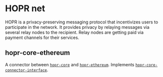 # HOPR net

HOPR is a privacy-preserving messaging protocol that incentivizes users to participate in the network. It provides privacy by relaying messages via several relay nodes to the recipient. Relay nodes are getting paid via payment channels for their services.

## hopr-core-ethereum

A connector between [`hopr-core`](https://github.com/hoprnet/hopr-core) and [`hopr-ethereum`](https://github.com/hoprnet/hopr-ethereum). Implements [`hopr-core-connector-interface`](https://github.com/hoprnet/hopr-core-connector-interface).
